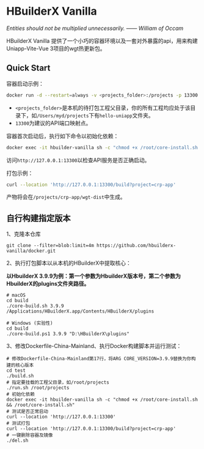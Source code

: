 # HBuilderX Vanilla

*Entities should not be multiplied unnecessarily.  —— William of Occam*

HBuilderX Vanilla 提供了一个小巧的容器环境以及一套对外暴露的api，用来构建Uniapp-Vite-Vue 3项目的wgt热更新包。

## Quick Start

容器启动示例：

```sh
docker run -d --restart=always -v <projects_folder>:/projects -p 13300:3000 --name hbuilder-vanilla flymyd114/hbuilderx-vanilla:latest
```

* `<projects_folder>`是本机的待打包工程父目录，你的所有工程均应处于该目录下，如`/Users/myd/projects`下有`hello-uniapp`文件夹。
* `13300`为建议的API端口映射点。

容器首次启动后，执行如下命令以初始化依赖：

```sh
docker exec -it hbuilder-vanilla sh -c "chmod +x /root/core-install.sh && /root/core-install.sh"
```

访问`http://127.0.0.1:13300`以检查API服务是否正确启动。

打包示例：

```sh
curl --location 'http://127.0.0.1:13300/build?project=crp-app'
```

产物将会在`/projects/crp-app/wgt-dist`中生成。

## 自行构建指定版本

1、克隆本仓库  

```shell
git clone --filter=blob:limit=4m https://github.com/hbuilderx-vanilla/docker.git
```

2、执行打包脚本以从本机的HBuilderX中提取核心：

**以HbuilderX 3.9.9为例：第一个参数为HbuilderX版本号，第二个参数为HbuilderX的plugins文件夹路径。**

```shell
# macOS
cd build
./core-build.sh 3.9.9 /Applications/HBuilderX.app/Contents/HBuilderX/plugins

# Windows (实验性)
cd build
./core-build.ps1 3.9.9 "D:\HBuilderX\plugins"
```

3、修改Dockerfile-China-Mainland、执行Docker构建脚本并运行测试：

```shell
# 修改Dockerfile-China-Mainland第17行，将ARG CORE_VERSION=3.9.9替换为你构建的核心版本
cd test
./build.sh
# 指定要挂载的工程父目录，如/root/projects
./run.sh /root/projects
# 初始化依赖
docker exec -it hbuilder-vanilla sh -c "chmod +x /root/core-install.sh && /root/core-install.sh"
# 测试是否正常启动
curl --location 'http://127.0.0.1:13300'
# 测试打包
curl --location 'http://127.0.0.1:13300/build?project=crp-app'
# 一键删除容器及镜像
./del.sh
```

